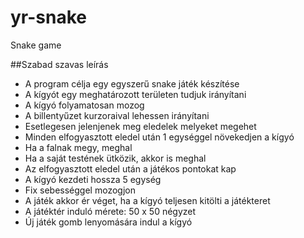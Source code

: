 # yr-snake
Snake game

##Szabad szavas leírás
* A program célja egy egyszerű snake játék készítése
* A kígyót egy meghatározott területen tudjuk irányítani
* A kígyó folyamatosan mozog
* A billentyűzet kurzoraival lehessen irányítani
* Esetlegesen jelenjenek meg eledelek melyeket megehet
* Minden elfogyasztott eledel után 1 egységgel növekedjen a kígyó
* Ha a falnak megy, meghal
* Ha a saját testének ütközik, akkor is meghal
* Az elfogyasztott eledel után a játékos pontokat kap
* A kígyó kezdeti hossza 5 egység
* Fix sebességgel mozogjon
* A játék akkor ér véget, ha a kígyó teljesen kitölti a játékteret
* A játéktér induló mérete: 50 x 50 négyzet
* Új játék gomb lenyomására indul a kígyó
